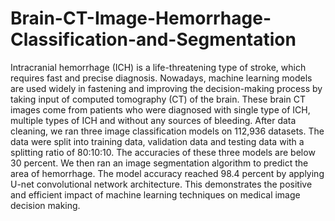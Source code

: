 # Brain-CT-Image-Hemorrhage-Classification-and-Segmentation

Intracranial hemorrhage (ICH) is a life-threatening type of stroke, which requires fast and precise diagnosis. Nowadays, machine learning models are used widely in fastening and improving the decision-making process by taking input of computed tomography (CT) of the brain. These brain CT images come from patients who were diagnosed with single type of ICH, multiple types of ICH and without any sources of bleeding. After data cleaning, we ran three image classification models on 112,936 datasets. The data were split into training data, validation data and testing data with a splitting ratio of 80:10:10. The accuracies of these three models are below 30 percent. We then ran an image segmentation algorithm to predict the area of hemorrhage. The model accuracy reached 98.4 percent by applying U-net convolutional network architecture. This demonstrates the positive and efficient impact of machine learning techniques on medical image decision making.
